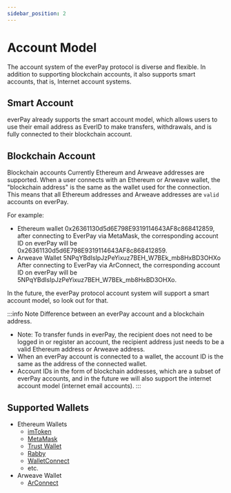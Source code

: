 ```yaml
---
sidebar_position: 2
---
```


# Account Model

The account system of the everPay protocol is diverse and flexible. In addition to supporting blockchain accounts, it also supports smart accounts, that is, Internet account systems.

## Smart Account

everPay already supports the smart account model, which allows users to use their email address as EverID to make transfers, withdrawals, and is fully connected to their blockchain account.

## Blockchain Account

Blockchain accounts Currently Ethereum and Arweave addresses are supported. When a user connects with an Ethereum or Arweave wallet, the "blockchain address" is the same as the wallet used for the connection. This means that all Ethereum addresses and Arweave addresses are `valid` accounts on everPay.

For example:
* Ethereum wallet 0x26361130d5d6E798E9319114643AF8c868412859, after connecting to EverPay via MetaMask, the corresponding account ID on everPay will be 0x26361130d5d6E798E9319114643AF8c868412859.
* Arweave Wallet 5NPqYBdIsIpJzPeYixuz7BEH_W7BEk_mb8HxBD3OHXo After connecting to EverPay via ArConnect, the corresponding account ID on everPay will be 5NPqYBdIsIpJzPeYixuz7BEH_W7BEk_mb8HxBD3OHXo.

In the future, the everPay protocol account system will support a smart account model, so look out for that.

:::info Note
Difference between an everPay account and a blockchain address.

* Note: To transfer funds in everPay, the recipient does not need to be logged in or register an account, the recipient address just needs to be a valid Ethereum address or Arweave address.
* When an everPay account is connected to a wallet, the account ID is the same as the address of the connected wallet.
* Account IDs in the form of blockchain addresses, which are a subset of everPay accounts, and in the future we will also support the internet account model (internet email accounts).
:::

## Supported Wallets
* Ethereum Wallets
  * [imToken](https://token.im/)
  * [MetaMask](https://metamask.io/)
  * [Trust Wallet](https://trustwallet.com/)
  * [Rabby](https://rabby.io/)
  * [WalletConnect](https://walletconnect.org/)
  * etc.
* Arweave Wallet
  * [ArConnect](https://arconnect.io/)